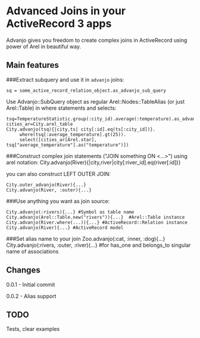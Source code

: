 Advanced Joins in your ActiveRecord 3 apps
========================================
Advanjo gives you freedom to create complex joins in ActiveRecord using power of Arel in beautiful way.

Main features
--------------
###Extract subquery and use it in `advanjo` joins:

    sq = some_active_record_relation_object.as_advanjo_sub_query

  Use Advanjo::SubQuery object as regular Arel::Nodes::TableAlias (or just Arel::Table) in where statements and selects:

    tsq=TemperatureStatistic.group(:city_id).average(:temperature).as_advanjo_sub_query
    cities_ar=City.arel_table
    City.advanjo(tsq){|city,ts| city[:id].eq(ts[:city_id])}.
         where(tsq[:average_temperature].gt(25)).
         select([cities_ar[Arel.star], tsq["average_temperature"].as("temperature")])

###Construct complex join statements ("JOIN something ON <...>") using arel notation:
    City.advanjo(River){|city,river|city[:river_id].eq(river[:id])}

  you can also construct LEFT OUTER JOIN:

    City.outer_advanjo(River){...}
    City.advanjo(River, :outer){...}

###Use anything you want as join source:

    City.advanjo(:rivers){...} #Symbol as table name
    City.advanjo(Arel::Table.new("rivers")){...}  #Arel::Table instance
    City.advanjo(River.where(...)){...} #ActiveRecord::Relation instance
    City.advanjo(River){...} #ActiveRecord model

###Set alias name to your join
    Zoo.advanjo(:cat, :inner, :dog){...}
    City.advanjo(:rivers, :outer, :river){...} #for has_one and belongs_to singular name of associations

Changes
-------
0.0.1 - Initial commit

0.0.2 - Alias support

TODO
-----
Tests, clear examples